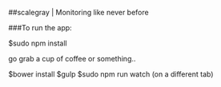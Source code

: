 ##scalegray | Monitoring like never before

###To run the app:
 
$sudo npm install

go grab a cup of coffee or something..

$bower install 
$gulp
$sudo npm run watch (on a different tab)



